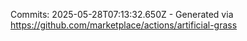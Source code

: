 Commits: 2025-05-28T07:13:32.650Z - Generated via https://github.com/marketplace/actions/artificial-grass
<br>
